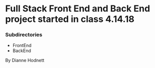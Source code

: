 # Full Stack Front End and Back End project started in class 4.14.18

### Subdirectories
- FrontEnd
- BackEnd

By Dianne Hodnett
